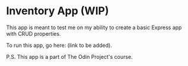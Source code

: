 # Inventory App (WIP)
This app is meant to test me on my ability to create a basic Express app with CRUD properties.

To run this app, go here: (link to be added).

P.S. This app is a part of The Odin Project's course.
